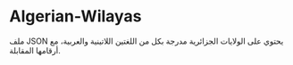 # Algerian-Wilayas
ملف JSON يحتوي على الولايات الجزائرية مدرجة بكل من اللغتين اللاتينية والعربية، مع أرقامها المقابلة.
